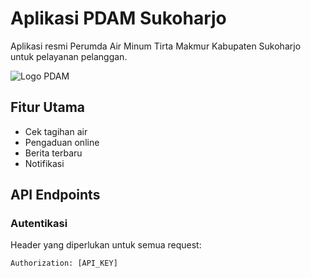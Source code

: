 # Aplikasi PDAM Sukoharjo

Aplikasi resmi Perumda Air Minum Tirta Makmur Kabupaten Sukoharjo untuk pelayanan pelanggan.

![Logo PDAM](app/src/main/res/mipmap-xxxhdpi/ic_launcher.png)

## Fitur Utama
- Cek tagihan air
- Pengaduan online
- Berita terbaru
- Notifikasi

## API Endpoints

### Autentikasi
Header yang diperlukan untuk semua request:
```http
Authorization: [API_KEY]